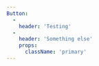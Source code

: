 ```yaml
---
Button:
  -
    header: 'Testing'
  -
    header: 'Something else'
    props:
      className: 'primary'
---
```

